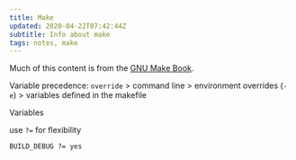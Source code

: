 ```yaml
---
title: Make
updated: 2020-04-22T07:42:44Z
subtitle: Info about make
tags: notes, make
---
```


Much of this content is from the [GNU Make Book](https://nostarch.com/gnumake).

Variable precedence: `override` > command line > environment overrides (`-e`) > variables defined in the makefile

Variables

use `?=` for flexibility

`BUILD_DEBUG ?= yes`
